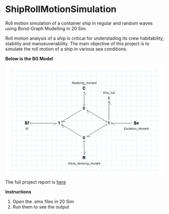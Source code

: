 # ShipRollMotionSimulation
Roll motion simulation of a container ship in regular and random waves using Bond-Graph Modelling in 20 Sim.


Roll motion analysis of a ship is critical for understading its crew habitability, stability and manoeuverability. The main objective of this project is to simulate the roll motion of a ship in various sea conditions. 

**Below is the BG Model**

![BGM Image](/assets/BGM.png)

The full project report is [here](https://github.com/YoursTruely/ShipRollMotionSimulation/blob/main/Project%20Report.pdf)


**Instructions**

1. Open the .emx files in 20 Sim
2. Run them to see the output




